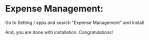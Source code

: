 Expense Management:
=========================================================

Go to Setting / apps and search "Expense Management" and Install

And, you are done with installation. Congratulations!
